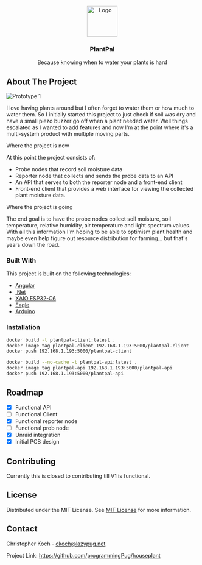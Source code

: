 
<br/>
<div align="center">
<a href="https://github.com/ShaanCoding/ReadME-Generator">
<img src="https://imgur.com/BdczfrQ.png" alt="Logo" width="80" height="80">
</a>
<h3 align="center">PlantPal</h3>
<p align="center">
Because knowing when to water your plants is hard


  


</p>
</div>

## About The Project

![Prototype 1](https://imgur.com/a/tMQBOKO)

I love having plants around but I often forget to water them or how much to water them. So I initially started this project to just check if soil was dry and have a small piezo buzzer go off when a plant needed water. Well things escalated as I wanted to add features and now I'm at the point where it's a multi-system product with multiple moving parts. 

Where the project is now

At this point the project consists of:
- Probe nodes that record soil moisture data
- Reporter node that collects and sends the probe data to an API
- An API that serves to both the reporter node and a front-end client
- Front-end client that provides a web interface for viewing the collected plant moisture data.

Where the project is going

The end goal is to have the probe nodes collect soil moisture, soil temperature, relative humidity, air temperature and light spectrum values. With all this information I'm hoping to be able to optimism plant health and maybe even help figure out resource distribution for farming... but that's years down the road.
### Built With

This project is built on the following technologies:

- [Angular](https://angular.dev/)
- [.Net](https://dotnet.microsoft.com/en-us/download)
- [XAIO ESP32-C6](https://wiki.seeedstudio.com/xiao_esp32c6_getting_started/)
- [Eagle](https://www.autodesk.com/products/eagle/overview?term=1-YEAR&tab=subscription)
- [Arduino](https://www.arduino.cc/)
### Installation


   ```sh
docker build -t plantpal-client:latest .
docker image tag plantpal-client 192.168.1.193:5000/plantpal-client
docker push 192.168.1.193:5000/plantpal-client
   ```

   ```sh
docker build --no-cache -t plantpal-api:latest .
docker image tag plantpal-api 192.168.1.193:5000/plantpal-api
docker push 192.168.1.193:5000/plantpal-api
   ```
## Roadmap

- [X] Functional API
- [ ] Functional Client
- [X] Functional reporter node
- [ ] Functional prob node
- [X] Unraid integration
- [X] Initial PCB design 
## Contributing

Currently this is closed to contributing till V1 is functional.
## License

Distributed under the MIT License. See [MIT License](https://opensource.org/licenses/MIT) for more information.
## Contact

Christopher Koch - ckoch@lazypug.net

Project Link: https://github.com/programmingPug/houseplant
